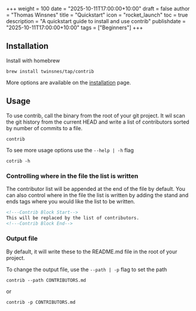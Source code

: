 +++
weight = 100
date = "2025-10-11T17:00:00+10:00"
draft = false
author = "Thomas Winsnes"
title = "Quickstart"
icon = "rocket_launch"
toc = true
description = "A quickstart guide to install and use contrib"
publishdate = "2025-10-11T17:00:00+10:00"
tags = ["Beginners"]
+++
## Installation

Install with homebrew
```shell
brew install twinsnes/tap/contrib
```

More options are available on the [installation](docs/install) page.

## Usage

To use contrib, call the binary from the root of your git project. It wil scan the git history from the current HEAD and write a list of contributors sorted by number of commits to a file.

```shell
contrib
```

To see more usage options use the `--help | -h` flag

```shell
cotrib -h
```

### Controlling where in the file the list is written
The contributor list will be appended at the end of the file by default. You can also control where in the file the list is written by adding the stand and ends tags where you would like the list to be written.

```markdown
<!---Contrib Block Start-->
This will be replaced by the list of contributors.
<!---Contrib Block End-->
```


### Output file
By default, it will write these to the README.md file in the root of your project.

To change the output file, use the `--path | -p` flag to set the path

```shell
contrib --path CONTRIBUTORS.md
```

or

```shell
contrib -p CONTRIBUTORS.md
```
